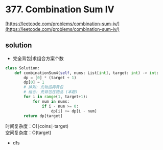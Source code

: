 # 377. Combination Sum IV
[https://leetcode.com/problems/combination-sum-iv/](https://leetcode.com/problems/combination-sum-iv/)


## solution

- 完全背包|求组合方案个数

```python
class Solution:
    def combinationSum4(self, nums: List[int], target: int) -> int:
        dp = [0] * (target + 1)
        dp[0] = 1
        # 排列: 先物品再背包
        # 组合: 先背包在物品 (本题)
        for i in range(1, target+1):
            for num in nums:
                if i - num >= 0:
                    dp[i] += dp[i - num]
        return dp[target]
```
时间复杂度：O(∣coins∣⋅target) <br>
空间复杂度：O(target)

- dfs
```python

```
